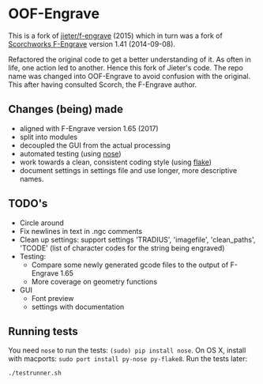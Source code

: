 # OOF-Engrave

This is a fork of [jieter/f-engrave](https://github.com/jieter/f-engrave) (2015)
which in turn was a fork of [Scorchworks F-Engrave](http://www.scorchworks.com/Fengrave/fengrave.html) version 1.41 (2014-09-08).

Refactored the original code to get a better understanding of it. As often in life, one action led to another. Hence this fork of Jieter's code.
The repo name was changed into OOF-Engrave to avoid confusion with the original. This after having consulted Scorch, the F-Engrave author.

## Changes (being) made
 - aligned with F-Engrave version 1.65 (2017)
 - split into modules
 - decoupled the GUI from the actual processing
 - automated testing (using [nose](http://pythontesting.net/framework/nose/nose-introduction))
 - work towards a clean, consistent coding style (using [flake](http://flake8.pycqa.org/en/latest/user/index.html))
 - document settings in settings file and use longer, more descriptive names.
 
## TODO's
 - Circle around
 - Fix newlines in text in .ngc comments
 - Clean up settings: support settings 'TRADIUS', 'imagefile', 'clean_paths',  'TCODE' (list of character codes for the string being engraved)
 - Testing:
 	- Compare some newly generated gcode files to the output of F-Engrave 1.65
 	- More coverage on geometry functions
 - GUI
 	- Font preview
 	- settings with documentation

## Running tests

You need `nose` to run the tests: `(sudo) pip install nose`. On OS X, install with macports: `sudo port install py-nose py-flake8`.
Run the tests later:
```
./testrunner.sh
```

